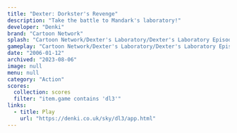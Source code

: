```yaml
---
title: "Dexter: Dorkster's Revenge"
description: "Take the battle to Mandark's laboratory!"
developer: "Denki"
brand: "Cartoon Network"
splash: "Cartoon Network/Dexter's Laboratory/Dexter's Laboratory Episode 3/splash.jpg"
gameplay: "Cartoon Network/Dexter's Laboratory/Dexter's Laboratory Episode 3/screenshot_03.jpg"
date: "2006-01-12"
archived: "2023-08-06"
image: null
menu: null
category: "Action"
scores:
  collection: scores
  filter: "item.game contains 'dl3'"
links:
  - title: Play
    url: "https://denki.co.uk/sky/dl3/app.html"
---
```

